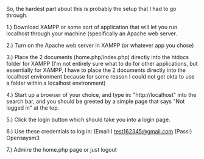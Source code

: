 So, the hardest part about this is probably the setup that I had to go through.

1.) Download XAMPP or some sort of application that will let you run localhost through your machine (specifically an Apache web server.

2.) Turn on the Apache web server in XAMPP (or whatever app you chose)

3.) Place the 2 documents (home.php/index.php) directly into the htdocs folder for XAMPP (I'm not entirely sure what to do for
other applications, but essentially for XAMPP, I have to place the 2 documents directly into the localhost environment because
for some reason I could not get okta to use a folder within a localhost environment)

4.) Start up a browser of your choice, and type in: "http://localhost" into the search bar, and you should be greeted by a 
simple page that says "Not logged in" at the top.

5.) Click the login button which should take you into a login page.

6.) Use these credentials to log in: (Email:) test162345@gmail.com (Pass:) Opensaysm3

7.) Admire the home.php page or just logout
